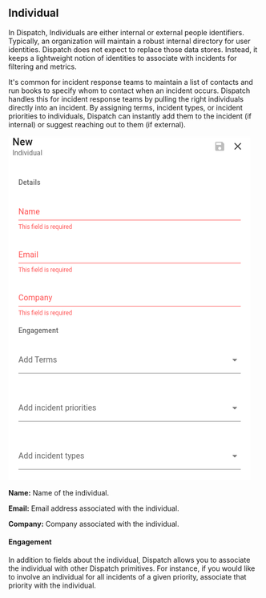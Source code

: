 ## Individual

In Dispatch, Individuals are either internal or external people identifiers. Typically, an organization will maintain a robust internal directory for user identities. Dispatch does not expect to replace those data stores. Instead, it keeps a lightweight notion of identities to associate with incidents for filtering and metrics.

It's common for incident response teams to maintain a list of contacts and run books to specify whom to contact when an incident occurs. Dispatch handles this for incident response teams by pulling the right individuals directly into an incident. By assigning terms, incident types, or incident priorities to individuals, Dispatch can instantly add them to the incident \(if internal\) or suggest reaching out to them \(if external\).

![](../../../.gitbook/assets/admin-ui-contacts-individuals.png)

**Name:** Name of the individual.

**Email:** Email address associated with the individual.

**Company:** Company associated with the individual.

#### Engagement

In addition to fields about the individual, Dispatch allows you to associate the individual with other Dispatch primitives. For instance, if you would like to involve an individual for all incidents of a given priority, associate that priority with the individual.
